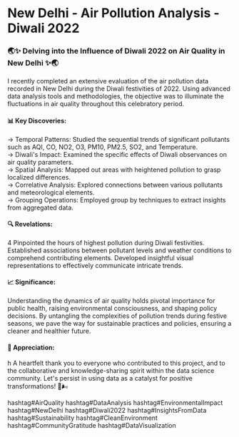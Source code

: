 <h1>New Delhi - Air Pollution Analysis - Diwali 2022</h1>

<h3>🌏✨ Delving into the Influence of Diwali 2022 on Air Quality in New Delhi ✨🌏</h3>
I recently completed an extensive evaluation of the air pollution data recorded in New Delhi during the Diwali festivities of 2022. Using advanced data analysis tools and methodologies, the objective was to illuminate the fluctuations in air quality throughout this celebratory period.



<h4>📊 Key Discoveries:</h4>
-> Temporal Patterns: Studied the sequential trends of significant pollutants such as AQI, CO, NO2, O3, PM10, PM2.5, SO2, and Temperature.<br>
-> Diwali's Impact: Examined the specific effects of Diwali observances on air quality parameters.<br>
-> Spatial Analysis: Mapped out areas with heightened pollution to grasp localized differences.<br>
-> Correlative Analysis: Explored connections between various pollutants and meteorological elements.<br>
-> Grouping Operations: Employed group by techniques to extract insights from aggregated data.<br>



<h4>🔍 Revelations:</h4>4
Pinpointed the hours of highest pollution during Diwali festivities.
Established associations between pollutant levels and weather conditions to comprehend contributing elements.
Developed insightful visual representations to effectively communicate intricate trends.


<h4>📈 Significance:</h4>
Understanding the dynamics of air quality holds pivotal importance for public health, raising environmental consciousness, and shaping policy decisions. By untangling the complexities of pollution trends during festive seasons, we pave the way for sustainable practices and policies, ensuring a cleaner and healthier future.



<h4>🙏 Appreciation:</h4>h
A heartfelt thank you to everyone who contributed to this project, and to the collaborative and knowledge-sharing spirit within the data science community. Let's persist in using data as a catalyst for positive transformations! 🌱🌬️



hashtag#AirQuality hashtag#DataAnalysis hashtag#EnvironmentalImpact hashtag#NewDelhi hashtag#Diwali2022 hashtag#InsightsFromData hashtag#Sustainability hashtag#CleanEnvironment hashtag#CommunityGratitude hashtag#DataVisualization
